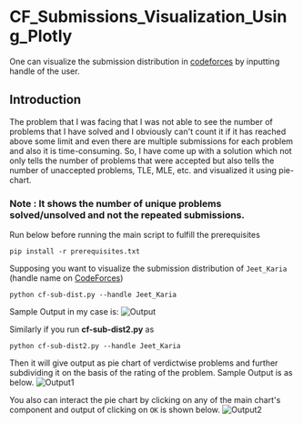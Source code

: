 # CF_Submissions_Visualization_Using_Plotly
One can visualize the submission distribution in [codeforces](https://codeforces.com/) by inputting handle of the user.

## Introduction
The problem that I was facing that I was not able to see the number of problems that I have solved and I obviously can't count it if it has reached above some limit and even there are multiple submissions for each problem and also it is time-consuming. So, I have come up with a solution which not only tells the number of problems that were accepted but also tells the number of unaccepted problems, TLE, MLE, etc. and visualized it using pie-chart.

### Note : It shows the number of unique problems solved/unsolved and not the repeated submissions.

Run below before running the main script to fulfill the prerequisites
```
pip install -r prerequisites.txt
```

Supposing you want to visualize the submission distribution of ```Jeet_Karia``` (handle name on [CodeForces](http://codeforces.com/))
```
python cf-sub-dist.py --handle Jeet_Karia
```

Sample Output in my case is:
![Output](https://github.com/JeetKaria06/CF_Submissions_Visualization_Using_Plotly/blob/master/output.png)

Similarly if you run **cf-sub-dist2.py** as 
```
python cf-sub-dist2.py --handle Jeet_Karia
```
Then it will give output as pie chart of verdictwise problems and further subdividing it on the basis of the rating of the problem. 
Sample Output is as below.
![Output1](https://github.com/JeetKaria06/CF_Submissions/blob/master/Submission_Visualization/overall.png)

You also can interact the pie chart by clicking on any of the main chart's component and output of clicking on ```OK``` is shown below.
![Output2](https://github.com/JeetKaria06/CF_Submissions/blob/master/Submission_Visualization/OK.png)


